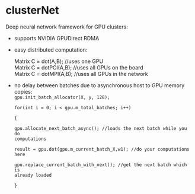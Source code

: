 clusterNet
==============

Deep neural network framework for GPU clusters:

- supports NVIDIA GPUDirect RDMA
- easy distributed computation:

	Matrix C = dot(A,B); 	//uses one GPU  
	Matrix C = dotPCI(A,B); //uses all GPUs on the board  
	Matrix C = dotMPI(A,B); //uses all GPUs in the network  
- no delay between batches due to asynchronous host to GPU memory copies:  
<code>gpu.init_batch_allocator(X, y, 128);  
	for(int i = 0; i < gpu.m_total_batches; i++)  
		{  
	  	gpu.allocate_next_batch_async(); //loads the next batch while you do computations  
	  	result = gpu.dot(gpu.m_current_batch_X,w1); //do your computations here  
	  	gpu.replace_current_batch_with_next(); //get the next batch which is already loaded  
		}  
</code>
	  
  
